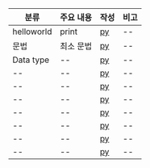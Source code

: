 
| 분류 | 주요 내용 | 작성 | 비고 |
| -- | -- | -- | --|
| helloworld | print | [py](./codes/helloworld.py) | --|
| 문법 | 최소 문법 | [py](./codes/syntaxs.py) | --|
| Data type | -- | [py](./codes/datatype_strings.py) | --|
| -- | -- | [py](./codes/datatype_list.py) | --|
| -- | -- | [py](./codes/loops.py) | --|
| -- | -- | [py](./codes/ifelses.py) | --|
| -- | -- | [py](./codes/user_inputs.py) | --|
| -- | -- | [py](./codes/datatype_dictionaris.py) | --|
| -- | -- | [py](./codes/datatype_datatimes.py) | --|
| -- | -- | [py](./codes/functions.py) | --|
